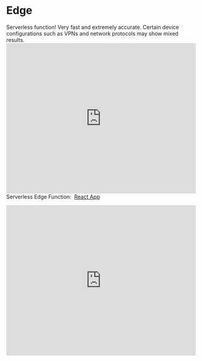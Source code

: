 # <h1>Edge</h1>
Serverless function! Very fast and extremely accurate. Certain device configurations such as VPNs and network protocols may show mixed results. <iframe src="https://ipv4.jessejesse.com" style="border:0px #ffffff none;" name="myiFrame" scrolling="no" frameborder="1" marginheight="0px" marginwidth="0px" height="400px" width="100%" allowfullscreen></iframe>
Serverless Edge Function:&nbsp;&nbsp;<a href="https://ip.jessejesse.com/">React App</a></h3>
<iframe src="https://snake.jessejesse.com" style="border:0px #ffffff none;" name="myiFrame" scrolling="no" frameborder="1" marginheight="0px" marginwidth="0px" height="400px" width="100%" allowfullscreen></iframe>

  </div>